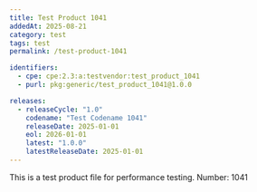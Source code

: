 ```yaml
---
title: Test Product 1041
addedAt: 2025-08-21
category: test
tags: test
permalink: /test-product-1041

identifiers:
  - cpe: cpe:2.3:a:testvendor:test_product_1041
  - purl: pkg:generic/test_product_1041@1.0.0

releases:
  - releaseCycle: "1.0"
    codename: "Test Codename 1041"
    releaseDate: 2025-01-01
    eol: 2026-01-01
    latest: "1.0.0"
    latestReleaseDate: 2025-01-01
---
```


This is a test product file for performance testing. Number: 1041
